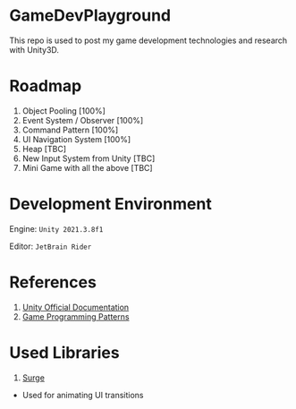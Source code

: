 # GameDevPlayground

This repo is used to post my game development technologies and research with Unity3D.

# Roadmap

1. Object Pooling [100%]
2. Event System / Observer [100%]
3. Command Pattern [100%]
4. UI Navigation System [100%]
5. Heap [TBC]
6. New Input System from Unity [TBC]
7. Mini Game with all the above [TBC]

# Development Environment

Engine: `Unity 2021.3.8f1`

Editor: `JetBrain Rider`

# References

1. [Unity Official Documentation](https://docs.unity3d.com/Manual/index.html)
2. [Game Programming Patterns](https://gameprogrammingpatterns.com/)

# Used Libraries

1. [Surge](https://surge.pixelplacement.com/)
 - Used for animating UI transitions